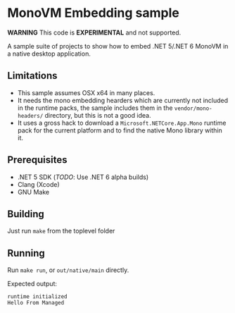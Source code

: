 # MonoVM Embedding sample #

**WARNING** This code is **EXPERIMENTAL** and not supported.

A sample suite of projects to show how to embed .NET 5/.NET 6 MonoVM in a native desktop application.

## Limitations ##

* This sample assumes OSX x64 in many places.
* It needs the mono embedding hearders which are currently not included in the runtime packs, 
  the sample includes them in the `vendor/mono-headers/` directory, but this is not a good idea.
* It uses a gross hack to download a `Microsoft.NETCore.App.Mono` runtime pack for the current platform and to find the native Mono library within it.

## Prerequisites ##

* .NET 5 SDK (*TODO*: Use .NET 6 alpha builds)
* Clang (Xcode)
* GNU Make

## Building ##

Just run `make` from the toplevel folder

## Running ##

Run `make run`, or `out/native/main` directly.

Expected output:
```
runtime initialized
Hello From Managed
```


